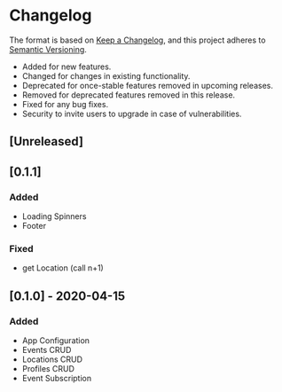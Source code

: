 # Changelog

The format is based on [Keep a Changelog](https://keepachangelog.com/en/1.0.0/),
and this project adheres to [Semantic Versioning](https://semver.org/spec/v2.0.0.html).

- Added for new features.
- Changed for changes in existing functionality.
- Deprecated for once-stable features removed in upcoming releases.
- Removed for deprecated features removed in this release.
- Fixed for any bug fixes.
- Security to invite users to upgrade in case of vulnerabilities.

## [Unreleased]

## [0.1.1]

### Added

- Loading Spinners
- Footer

### Fixed

- get Location (call n+1)

## [0.1.0] - 2020-04-15

### Added

- App Configuration
- Events CRUD
- Locations CRUD
- Profiles CRUD
- Event Subscription
